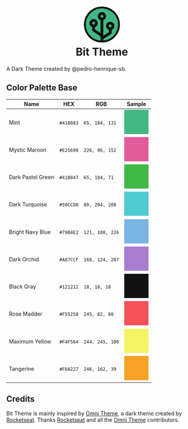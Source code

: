 <h1 align='center'>
  <img src='./assets/logo.svg' alt='Bit Theme Logo' width='96' />
  <br />
  Bit Theme
</h1>

A Dark Theme created by @pedro-henrique-sb.

## Color Palette Base

| Name                | HEX       | RGB             | Sample |
| ------------------- | --------- | --------------- | ------ |
| Mint                | `#41B883` | `65, 184, 131`  | ![mint-color-sample](./assets/colors-samples/mint.svg)
| Mystic Maroon       | `#E25698` | `226, 96, 152`  | ![mystic-maroon-color-sample](./assets/colors-samples/mystic-maroon.svg)
| Dark Pastel Green   | `#41B847` | `65, 184, 71`   | ![dark-pastel-green-color-sample](./assets/colors-samples/dark-pastel-green.svg)
| Dark Turquoise      | `#50CCD0` | `80, 204, 208`  | ![verdigris-color-sample](./assets/colors-samples/verdigris.svg)
| Bright Navy Blue    | `#79B4E2` | `121, 180, 226` | ![bright-navy-blue-color-sample](./assets/colors-samples/bright-navy-blue.svg)
| Dark Orchid         | `#A87CCF` | `168, 124, 207` | ![dark-orchid-color-sample](./assets/colors-samples/dark-orchid.svg)
| Black Gray          | `#121212` | `18, 18, 18`    | ![black-gray-color-sample](./assets/colors-samples/black-gray.svg)
| Rose Madder         | `#F55258` | `245, 82, 88`   | ![rose-madder-color-sample](./assets/colors-samples/rose-madder.svg)
| Maximum Yellow      | `#F4F564` | `244, 245, 100` | ![maximum-yellow-color-sample](./assets/colors-samples/maximum-yellow.svg)
| Tangerine           | `#F6A227` | `246, 162, 39`  | ![tangerine-color-sample](./assets/colors-samples/tangerine.svg)

## Credits

Bit Theme is mainly inspired by [Omni Theme](https://github.com/getomni), a dark theme created by [Rocketseat](https://github.com/rocketseat). Thanks [Rocketseat](https://github.com/rocketseat) and all the [Omni Theme](https://github.com/getomni) contributors.
